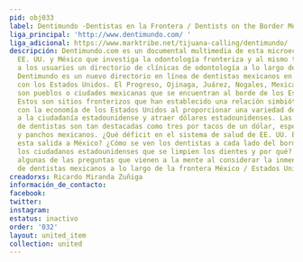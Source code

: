 ```yaml
---
pid: obj033
label: Dentimundo -Dentistas en la Frontera / Dentists on the Border Mexico /U.S.A.
liga_principal: 'http://www.dentimundo.com/ '
liga_adicional: https://www.marktribe.net/tijuana-calling/dentimundo/
descripción: Dentimundo.com es un documental multimedia de esta microeconomía entre
  EE. UU. y México que investiga la odontologí­a fronteriza y al mismo tiempo presenta
  a los usuarios un directorio de clí­nicas de odontologí­a a lo largo de la frontera.
  Dentimundo es un nuevo directorio en lí­nea de dentistas mexicanos en la frontera
  con los Estados Unidos. El Progreso, Ojinaga, Juárez, Nogales, Mexicali, Tijuana,
  son pueblos o ciudades mexicanas que se encuentran al borde de los Estados Unidos.
  Estos son sitios fronterizos que han establecido una relación simbiótica directa
  con la economía de los Estados Unidos al proporcionar una variedad de servicios
  a la ciudadaní­a estadounidense y atraer dólares estadounidenses. Las clí­nicas
  de dentistas son tan destacadas como tres por tacos de un dólar, especiales de margarita
  y panchos mexicanos. ¿Qué déficit en el sistema de salud de EE. UU. Está causando
  esta salida a México? ¿Cómo se ven los dentistas a cada lado del borde? ¿Dónde prefieren
  los ciudadanos estadounidenses que se limpien los dientes y por qué? Estas son solo
  algunas de las preguntas que vienen a la mente al considerar la inmensa cantidad
  de dentistas mexicanos a lo largo de la frontera México / Estados Unidos.
creadorxs: Ricardo Miranda Zuñiga
información_de_contacto: 
facebook: 
twitter: 
instagram: 
estatus: inactivo
order: '032'
layout: united_item
collection: united
---
```

